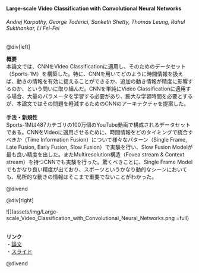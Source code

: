 #### Large-scale Video Classification with Convolutional Neural Networks
###### Andrej Karpathy, George Toderici, Sanketh Shetty, Thomas Leung, Rahul Sukthankar, Li Fei-Fei

@div[left]

__概要__<br>
本論文では、CNNをVideo Classificationに適用し、そのためのデータセット（Sports-1M）を構築した。特に、CNNを用いてどのように時間情報を扱えば、動きの情報を有効に捉えることができるか、追加の動き情報が精度に影響するのか、という問いに取り組んだ。CNNを単純にVideo Classificationに適用する場合、大量のパラメータを学習する必要があり、膨大な学習時間を必要とするが、本論文ではその問題を軽減するためのCNNのアーキテクチャを提案した。<br>
<br>
__手法・新規性__<br>
Sports-1Mは487カテゴリの100万個のYouTube動画で構成されるデータセットである。CNNをVideoに適用させるために、時間情報をどのタイミングで統合すべきか（Time Information Fusion）について様々なパターン（Single Frame, Late Fusion, Early Fusion, Slow Fusion）で実験を行い、Slow Fusion Modelが最も良い精度を出した。またMultiresolution構造（Fovea stream & Context stream）を持つCNNでも実験を行った。驚くべきことに、Single Frame Modelでもかなり良い精度が出ており、スポーツというかなり動的なシーンにおいても、局所的な動きの情報はそこまで重要でないことがわかった。<br>


@divend

@div[right]

![](assets/img/Large-scale_Video_Classification_with_Convolutional_Neural_Networks.png =full)<br>
<br>

__リンク__<br>
・[論文](https://www.cv-foundation.org/openaccess/content_cvpr_2014/papers/Karpathy_Large-scale_Video_Classification_2014_CVPR_paper.pdf)<br>
・[スライド](https://pdfs.semanticscholar.org/6d4c/9c923e9f145d1c01a2de2afc38ec23c44253.pdf)<br>

@divend
